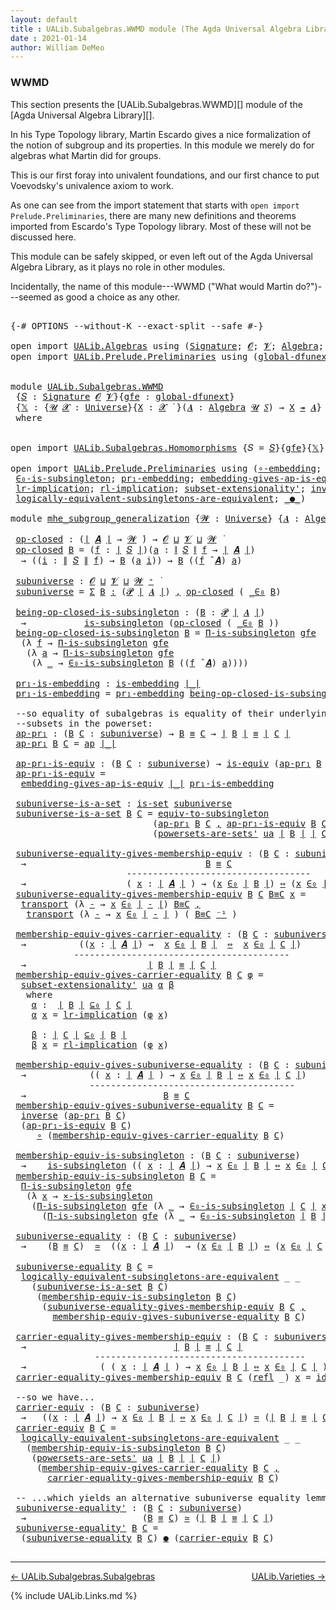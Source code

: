```yaml
---
layout: default
title : UALib.Subalgebras.WWMD module (The Agda Universal Algebra Library)
date : 2021-01-14
author: William DeMeo
---
```


### <a id="wwmd">WWMD</a>

This section presents the [UALib.Subalgebras.WWMD][] module of the [Agda Universal Algebra Library][].

In his Type Topology library, Martin Escardo gives a nice formalization of the notion of subgroup and its properties.  In this module we merely do for algebras what Martin did for groups.


This is our first foray into univalent foundations, and our first chance to put Voevodsky's univalence axiom to work.

As one can see from the import statement that starts with `open import Prelude.Preliminaries`, there are many new definitions and theorems imported from Escardo's Type Topology library.  Most of these will not be discussed here.

This module can be safely skipped, or even left out of the Agda Universal Algebra Library, as it plays no role in other modules.

Incidentally, the name of this module---WWMD ("What would Martin do?")---seemed as good a choice as any other.

<pre class="Agda">

<a id="1067" class="Symbol">{-#</a> <a id="1071" class="Keyword">OPTIONS</a> <a id="1079" class="Pragma">--without-K</a> <a id="1091" class="Pragma">--exact-split</a> <a id="1105" class="Pragma">--safe</a> <a id="1112" class="Symbol">#-}</a>

<a id="1117" class="Keyword">open</a> <a id="1122" class="Keyword">import</a> <a id="1129" href="UALib.Algebras.html" class="Module">UALib.Algebras</a> <a id="1144" class="Keyword">using</a> <a id="1150" class="Symbol">(</a><a id="1151" href="UALib.Algebras.Signatures.html#1452" class="Function">Signature</a><a id="1160" class="Symbol">;</a> <a id="1162" href="universes.html#613" class="Generalizable">𝓞</a><a id="1163" class="Symbol">;</a> <a id="1165" href="universes.html#617" class="Generalizable">𝓥</a><a id="1166" class="Symbol">;</a> <a id="1168" href="UALib.Algebras.Algebras.html#811" class="Function">Algebra</a><a id="1175" class="Symbol">;</a> <a id="1177" href="UALib.Algebras.Algebras.html#3925" class="Function Operator">_↠_</a><a id="1180" class="Symbol">)</a>
<a id="1182" class="Keyword">open</a> <a id="1187" class="Keyword">import</a> <a id="1194" href="UALib.Prelude.Preliminaries.html" class="Module">UALib.Prelude.Preliminaries</a> <a id="1222" class="Keyword">using</a> <a id="1228" class="Symbol">(</a><a id="1229" href="MGS-Subsingleton-Theorems.html#3468" class="Function">global-dfunext</a><a id="1243" class="Symbol">;</a> <a id="1245" href="universes.html#551" class="Postulate">Universe</a><a id="1253" class="Symbol">;</a> <a id="1255" href="universes.html#758" class="Function Operator">_̇</a><a id="1257" class="Symbol">)</a>


<a id="1261" class="Keyword">module</a> <a id="1268" href="UALib.Subalgebras.WWMD.html" class="Module">UALib.Subalgebras.WWMD</a>
 <a id="1292" class="Symbol">{</a><a id="1293" href="UALib.Subalgebras.WWMD.html#1293" class="Bound">𝑆</a> <a id="1295" class="Symbol">:</a> <a id="1297" href="UALib.Algebras.Signatures.html#1452" class="Function">Signature</a> <a id="1307" href="universes.html#613" class="Generalizable">𝓞</a> <a id="1309" href="universes.html#617" class="Generalizable">𝓥</a><a id="1310" class="Symbol">}{</a><a id="1312" href="UALib.Subalgebras.WWMD.html#1312" class="Bound">gfe</a> <a id="1316" class="Symbol">:</a> <a id="1318" href="MGS-Subsingleton-Theorems.html#3468" class="Function">global-dfunext</a><a id="1332" class="Symbol">}</a>
 <a id="1335" class="Symbol">{</a><a id="1336" href="UALib.Subalgebras.WWMD.html#1336" class="Bound">𝕏</a> <a id="1338" class="Symbol">:</a> <a id="1340" class="Symbol">{</a><a id="1341" href="UALib.Subalgebras.WWMD.html#1341" class="Bound">𝓤</a> <a id="1343" href="UALib.Subalgebras.WWMD.html#1343" class="Bound">𝓧</a> <a id="1345" class="Symbol">:</a> <a id="1347" href="universes.html#551" class="Postulate">Universe</a><a id="1355" class="Symbol">}{</a><a id="1357" href="UALib.Subalgebras.WWMD.html#1357" class="Bound">X</a> <a id="1359" class="Symbol">:</a> <a id="1361" href="UALib.Subalgebras.WWMD.html#1343" class="Bound">𝓧</a> <a id="1363" href="universes.html#758" class="Function Operator">̇</a> <a id="1365" class="Symbol">}(</a><a id="1367" href="UALib.Subalgebras.WWMD.html#1367" class="Bound">𝑨</a> <a id="1369" class="Symbol">:</a> <a id="1371" href="UALib.Algebras.Algebras.html#811" class="Function">Algebra</a> <a id="1379" href="UALib.Subalgebras.WWMD.html#1341" class="Bound">𝓤</a> <a id="1381" href="UALib.Subalgebras.WWMD.html#1293" class="Bound">𝑆</a><a id="1382" class="Symbol">)</a> <a id="1384" class="Symbol">→</a> <a id="1386" href="UALib.Subalgebras.WWMD.html#1357" class="Bound">X</a> <a id="1388" href="UALib.Algebras.Algebras.html#3925" class="Function Operator">↠</a> <a id="1390" href="UALib.Subalgebras.WWMD.html#1367" class="Bound">𝑨</a><a id="1391" class="Symbol">}</a>
 <a id="1394" class="Keyword">where</a>


<a id="1402" class="Keyword">open</a> <a id="1407" class="Keyword">import</a> <a id="1414" href="UALib.Subalgebras.Homomorphisms.html" class="Module">UALib.Subalgebras.Homomorphisms</a> <a id="1446" class="Symbol">{</a><a id="1447" class="Argument">𝑆</a> <a id="1449" class="Symbol">=</a> <a id="1451" href="UALib.Subalgebras.WWMD.html#1293" class="Bound">𝑆</a><a id="1452" class="Symbol">}{</a><a id="1454" href="UALib.Subalgebras.WWMD.html#1312" class="Bound">gfe</a><a id="1457" class="Symbol">}{</a><a id="1459" href="UALib.Subalgebras.WWMD.html#1336" class="Bound">𝕏</a><a id="1460" class="Symbol">}</a> <a id="1462" class="Keyword">public</a>

<a id="1470" class="Keyword">open</a> <a id="1475" class="Keyword">import</a> <a id="1482" href="UALib.Prelude.Preliminaries.html" class="Module">UALib.Prelude.Preliminaries</a> <a id="1510" class="Keyword">using</a> <a id="1516" class="Symbol">(</a><a id="1517" href="MGS-Embeddings.html#1742" class="Function">∘-embedding</a><a id="1528" class="Symbol">;</a> <a id="1530" href="MGS-Embeddings.html#1623" class="Function">id-is-embedding</a><a id="1545" class="Symbol">;</a> <a id="1547" href="MGS-Subsingleton-Theorems.html#2964" class="Function">Univalence</a><a id="1557" class="Symbol">;</a> <a id="1559" href="MGS-Subsingleton-Theorems.html#393" class="Function">Π-is-subsingleton</a><a id="1576" class="Symbol">;</a>
 <a id="1579" href="UALib.Prelude.Preliminaries.html#6412" class="Function">∈₀-is-subsingleton</a><a id="1597" class="Symbol">;</a> <a id="1599" href="MGS-Embeddings.html#1089" class="Function">pr₁-embedding</a><a id="1612" class="Symbol">;</a> <a id="1614" href="MGS-Embeddings.html#3808" class="Function">embedding-gives-ap-is-equiv</a><a id="1641" class="Symbol">;</a> <a id="1643" href="MGS-Solved-Exercises.html#1652" class="Function">equiv-to-subsingleton</a><a id="1664" class="Symbol">;</a> <a id="1666" href="MGS-Powerset.html#4586" class="Function">powersets-are-sets&#39;</a><a id="1685" class="Symbol">;</a>
 <a id="1688" href="MGS-MLTT.html#7133" class="Function">lr-implication</a><a id="1702" class="Symbol">;</a> <a id="1704" href="MGS-MLTT.html#7214" class="Function">rl-implication</a><a id="1718" class="Symbol">;</a> <a id="1720" href="MGS-Powerset.html#6079" class="Function">subset-extensionality&#39;</a><a id="1742" class="Symbol">;</a> <a id="1744" href="MGS-Equivalences.html#979" class="Function">inverse</a><a id="1751" class="Symbol">;</a> <a id="1753" href="MGS-Solved-Exercises.html#6381" class="Function">×-is-subsingleton</a><a id="1770" class="Symbol">;</a> <a id="1772" href="MGS-Equivalences.html#5035" class="Function Operator">_≃_</a><a id="1775" class="Symbol">;</a>
 <a id="1778" href="MGS-Solved-Exercises.html#5136" class="Function">logically-equivalent-subsingletons-are-equivalent</a><a id="1827" class="Symbol">;</a> <a id="1829" href="MGS-Equivalences.html#6164" class="Function Operator">_●_</a><a id="1832" class="Symbol">)</a>

<a id="1835" class="Keyword">module</a> <a id="mhe_subgroup_generalization"></a><a id="1842" href="UALib.Subalgebras.WWMD.html#1842" class="Module Operator">mhe_subgroup_generalization</a> <a id="1870" class="Symbol">{</a><a id="1871" href="UALib.Subalgebras.WWMD.html#1871" class="Bound">𝓦</a> <a id="1873" class="Symbol">:</a> <a id="1875" href="universes.html#551" class="Postulate">Universe</a><a id="1883" class="Symbol">}</a> <a id="1885" class="Symbol">{</a><a id="1886" href="UALib.Subalgebras.WWMD.html#1886" class="Bound">𝑨</a> <a id="1888" class="Symbol">:</a> <a id="1890" href="UALib.Algebras.Algebras.html#811" class="Function">Algebra</a> <a id="1898" href="UALib.Subalgebras.WWMD.html#1871" class="Bound">𝓦</a> <a id="1900" href="UALib.Subalgebras.WWMD.html#1293" class="Bound">𝑆</a><a id="1901" class="Symbol">}</a> <a id="1903" class="Symbol">(</a><a id="1904" href="UALib.Subalgebras.WWMD.html#1904" class="Bound">ua</a> <a id="1907" class="Symbol">:</a> <a id="1909" href="MGS-Subsingleton-Theorems.html#2964" class="Function">Univalence</a><a id="1919" class="Symbol">)</a> <a id="1921" class="Keyword">where</a>

 <a id="mhe_subgroup_generalization.op-closed"></a><a id="1929" href="UALib.Subalgebras.WWMD.html#1929" class="Function">op-closed</a> <a id="1939" class="Symbol">:</a> <a id="1941" class="Symbol">(</a><a id="1942" href="UALib.Prelude.Preliminaries.html#10371" class="Function Operator">∣</a> <a id="1944" href="UALib.Subalgebras.WWMD.html#1886" class="Bound">𝑨</a> <a id="1946" href="UALib.Prelude.Preliminaries.html#10371" class="Function Operator">∣</a> <a id="1948" class="Symbol">→</a> <a id="1950" href="UALib.Subalgebras.WWMD.html#1871" class="Bound">𝓦</a> <a id="1952" href="universes.html#758" class="Function Operator">̇</a><a id="1953" class="Symbol">)</a> <a id="1955" class="Symbol">→</a> <a id="1957" href="UALib.Subalgebras.WWMD.html#1307" class="Bound">𝓞</a> <a id="1959" href="Agda.Primitive.html#636" class="Function Operator">⊔</a> <a id="1961" href="UALib.Subalgebras.WWMD.html#1309" class="Bound">𝓥</a> <a id="1963" href="Agda.Primitive.html#636" class="Function Operator">⊔</a> <a id="1965" href="UALib.Subalgebras.WWMD.html#1871" class="Bound">𝓦</a> <a id="1967" href="universes.html#758" class="Function Operator">̇</a>
 <a id="1970" href="UALib.Subalgebras.WWMD.html#1929" class="Function">op-closed</a> <a id="1980" href="UALib.Subalgebras.WWMD.html#1980" class="Bound">B</a> <a id="1982" class="Symbol">=</a> <a id="1984" class="Symbol">(</a><a id="1985" href="UALib.Subalgebras.WWMD.html#1985" class="Bound">f</a> <a id="1987" class="Symbol">:</a> <a id="1989" href="UALib.Prelude.Preliminaries.html#10371" class="Function Operator">∣</a> <a id="1991" href="UALib.Subalgebras.WWMD.html#1293" class="Bound">𝑆</a> <a id="1993" href="UALib.Prelude.Preliminaries.html#10371" class="Function Operator">∣</a><a id="1994" class="Symbol">)(</a><a id="1996" href="UALib.Subalgebras.WWMD.html#1996" class="Bound">a</a> <a id="1998" class="Symbol">:</a> <a id="2000" href="UALib.Prelude.Preliminaries.html#10452" class="Function Operator">∥</a> <a id="2002" href="UALib.Subalgebras.WWMD.html#1293" class="Bound">𝑆</a> <a id="2004" href="UALib.Prelude.Preliminaries.html#10452" class="Function Operator">∥</a> <a id="2006" href="UALib.Subalgebras.WWMD.html#1985" class="Bound">f</a> <a id="2008" class="Symbol">→</a> <a id="2010" href="UALib.Prelude.Preliminaries.html#10371" class="Function Operator">∣</a> <a id="2012" href="UALib.Subalgebras.WWMD.html#1886" class="Bound">𝑨</a> <a id="2014" href="UALib.Prelude.Preliminaries.html#10371" class="Function Operator">∣</a><a id="2015" class="Symbol">)</a>
  <a id="2019" class="Symbol">→</a> <a id="2021" class="Symbol">((</a><a id="2023" href="UALib.Subalgebras.WWMD.html#2023" class="Bound">i</a> <a id="2025" class="Symbol">:</a> <a id="2027" href="UALib.Prelude.Preliminaries.html#10452" class="Function Operator">∥</a> <a id="2029" href="UALib.Subalgebras.WWMD.html#1293" class="Bound">𝑆</a> <a id="2031" href="UALib.Prelude.Preliminaries.html#10452" class="Function Operator">∥</a> <a id="2033" href="UALib.Subalgebras.WWMD.html#1985" class="Bound">f</a><a id="2034" class="Symbol">)</a> <a id="2036" class="Symbol">→</a> <a id="2038" href="UALib.Subalgebras.WWMD.html#1980" class="Bound">B</a> <a id="2040" class="Symbol">(</a><a id="2041" href="UALib.Subalgebras.WWMD.html#1996" class="Bound">a</a> <a id="2043" href="UALib.Subalgebras.WWMD.html#2023" class="Bound">i</a><a id="2044" class="Symbol">))</a> <a id="2047" class="Symbol">→</a> <a id="2049" href="UALib.Subalgebras.WWMD.html#1980" class="Bound">B</a> <a id="2051" class="Symbol">((</a><a id="2053" href="UALib.Subalgebras.WWMD.html#1985" class="Bound">f</a> <a id="2055" href="UALib.Algebras.Algebras.html#3426" class="Function Operator">̂</a> <a id="2057" href="UALib.Subalgebras.WWMD.html#1886" class="Bound">𝑨</a><a id="2058" class="Symbol">)</a> <a id="2060" href="UALib.Subalgebras.WWMD.html#1996" class="Bound">a</a><a id="2061" class="Symbol">)</a>

 <a id="mhe_subgroup_generalization.subuniverse"></a><a id="2065" href="UALib.Subalgebras.WWMD.html#2065" class="Function">subuniverse</a> <a id="2077" class="Symbol">:</a> <a id="2079" href="UALib.Subalgebras.WWMD.html#1307" class="Bound">𝓞</a> <a id="2081" href="Agda.Primitive.html#636" class="Function Operator">⊔</a> <a id="2083" href="UALib.Subalgebras.WWMD.html#1309" class="Bound">𝓥</a> <a id="2085" href="Agda.Primitive.html#636" class="Function Operator">⊔</a> <a id="2087" href="UALib.Subalgebras.WWMD.html#1871" class="Bound">𝓦</a> <a id="2089" href="universes.html#527" class="Function Operator">⁺</a> <a id="2091" href="universes.html#758" class="Function Operator">̇</a>
 <a id="2094" href="UALib.Subalgebras.WWMD.html#2065" class="Function">subuniverse</a> <a id="2106" class="Symbol">=</a> <a id="2108" href="MGS-MLTT.html#3074" class="Function">Σ</a> <a id="2110" href="UALib.Subalgebras.WWMD.html#2110" class="Bound">B</a> <a id="2112" href="MGS-MLTT.html#3074" class="Function">꞉</a> <a id="2114" class="Symbol">(</a><a id="2115" href="MGS-Powerset.html#4551" class="Function">𝓟</a> <a id="2117" href="UALib.Prelude.Preliminaries.html#10371" class="Function Operator">∣</a> <a id="2119" href="UALib.Subalgebras.WWMD.html#1886" class="Bound">𝑨</a> <a id="2121" href="UALib.Prelude.Preliminaries.html#10371" class="Function Operator">∣</a><a id="2122" class="Symbol">)</a> <a id="2124" href="MGS-MLTT.html#3074" class="Function">,</a> <a id="2126" href="UALib.Subalgebras.WWMD.html#1929" class="Function">op-closed</a> <a id="2136" class="Symbol">(</a> <a id="2138" href="UALib.Prelude.Preliminaries.html#6372" class="Function Operator">_∈₀</a> <a id="2142" href="UALib.Subalgebras.WWMD.html#2110" class="Bound">B</a><a id="2143" class="Symbol">)</a>

 <a id="mhe_subgroup_generalization.being-op-closed-is-subsingleton"></a><a id="2147" href="UALib.Subalgebras.WWMD.html#2147" class="Function">being-op-closed-is-subsingleton</a> <a id="2179" class="Symbol">:</a> <a id="2181" class="Symbol">(</a><a id="2182" href="UALib.Subalgebras.WWMD.html#2182" class="Bound">B</a> <a id="2184" class="Symbol">:</a> <a id="2186" href="MGS-Powerset.html#4551" class="Function">𝓟</a> <a id="2188" href="UALib.Prelude.Preliminaries.html#10371" class="Function Operator">∣</a> <a id="2190" href="UALib.Subalgebras.WWMD.html#1886" class="Bound">𝑨</a> <a id="2192" href="UALib.Prelude.Preliminaries.html#10371" class="Function Operator">∣</a><a id="2193" class="Symbol">)</a>
  <a id="2197" class="Symbol">→</a>           <a id="2209" href="MGS-Basic-UF.html#743" class="Function">is-subsingleton</a> <a id="2225" class="Symbol">(</a><a id="2226" href="UALib.Subalgebras.WWMD.html#1929" class="Function">op-closed</a> <a id="2236" class="Symbol">(</a> <a id="2238" href="UALib.Prelude.Preliminaries.html#6372" class="Function Operator">_∈₀</a> <a id="2242" href="UALib.Subalgebras.WWMD.html#2182" class="Bound">B</a> <a id="2244" class="Symbol">))</a>
 <a id="2248" href="UALib.Subalgebras.WWMD.html#2147" class="Function">being-op-closed-is-subsingleton</a> <a id="2280" href="UALib.Subalgebras.WWMD.html#2280" class="Bound">B</a> <a id="2282" class="Symbol">=</a> <a id="2284" href="MGS-Subsingleton-Theorems.html#393" class="Function">Π-is-subsingleton</a> <a id="2302" href="UALib.Subalgebras.WWMD.html#1312" class="Bound">gfe</a>
  <a id="2308" class="Symbol">(λ</a> <a id="2311" href="UALib.Subalgebras.WWMD.html#2311" class="Bound">f</a> <a id="2313" class="Symbol">→</a> <a id="2315" href="MGS-Subsingleton-Theorems.html#393" class="Function">Π-is-subsingleton</a> <a id="2333" href="UALib.Subalgebras.WWMD.html#1312" class="Bound">gfe</a>
   <a id="2340" class="Symbol">(λ</a> <a id="2343" href="UALib.Subalgebras.WWMD.html#2343" class="Bound">a</a> <a id="2345" class="Symbol">→</a> <a id="2347" href="MGS-Subsingleton-Theorems.html#393" class="Function">Π-is-subsingleton</a> <a id="2365" href="UALib.Subalgebras.WWMD.html#1312" class="Bound">gfe</a>
    <a id="2373" class="Symbol">(λ</a> <a id="2376" href="UALib.Subalgebras.WWMD.html#2376" class="Bound">_</a> <a id="2378" class="Symbol">→</a> <a id="2380" href="UALib.Prelude.Preliminaries.html#6412" class="Function">∈₀-is-subsingleton</a> <a id="2399" href="UALib.Subalgebras.WWMD.html#2280" class="Bound">B</a> <a id="2401" class="Symbol">((</a><a id="2403" href="UALib.Subalgebras.WWMD.html#2311" class="Bound">f</a> <a id="2405" href="UALib.Algebras.Algebras.html#3426" class="Function Operator">̂</a> <a id="2407" href="UALib.Subalgebras.WWMD.html#1886" class="Bound">𝑨</a><a id="2408" class="Symbol">)</a> <a id="2410" href="UALib.Subalgebras.WWMD.html#2343" class="Bound">a</a><a id="2411" class="Symbol">))))</a>

 <a id="mhe_subgroup_generalization.pr₁-is-embedding"></a><a id="2418" href="UALib.Subalgebras.WWMD.html#2418" class="Function">pr₁-is-embedding</a> <a id="2435" class="Symbol">:</a> <a id="2437" href="MGS-Embeddings.html#384" class="Function">is-embedding</a> <a id="2450" href="UALib.Prelude.Preliminaries.html#10371" class="Function Operator">∣_∣</a>
 <a id="2455" href="UALib.Subalgebras.WWMD.html#2418" class="Function">pr₁-is-embedding</a> <a id="2472" class="Symbol">=</a> <a id="2474" href="MGS-Embeddings.html#1089" class="Function">pr₁-embedding</a> <a id="2488" href="UALib.Subalgebras.WWMD.html#2147" class="Function">being-op-closed-is-subsingleton</a>

 <a id="2522" class="Comment">--so equality of subalgebras is equality of their underlying</a>
 <a id="2584" class="Comment">--subsets in the powerset:</a>
 <a id="mhe_subgroup_generalization.ap-pr₁"></a><a id="2612" href="UALib.Subalgebras.WWMD.html#2612" class="Function">ap-pr₁</a> <a id="2619" class="Symbol">:</a> <a id="2621" class="Symbol">(</a><a id="2622" href="UALib.Subalgebras.WWMD.html#2622" class="Bound">B</a> <a id="2624" href="UALib.Subalgebras.WWMD.html#2624" class="Bound">C</a> <a id="2626" class="Symbol">:</a> <a id="2628" href="UALib.Subalgebras.WWMD.html#2065" class="Function">subuniverse</a><a id="2639" class="Symbol">)</a> <a id="2641" class="Symbol">→</a> <a id="2643" href="UALib.Subalgebras.WWMD.html#2622" class="Bound">B</a> <a id="2645" href="MGS-MLTT.html#4207" class="Datatype Operator">≡</a> <a id="2647" href="UALib.Subalgebras.WWMD.html#2624" class="Bound">C</a> <a id="2649" class="Symbol">→</a> <a id="2651" href="UALib.Prelude.Preliminaries.html#10371" class="Function Operator">∣</a> <a id="2653" href="UALib.Subalgebras.WWMD.html#2622" class="Bound">B</a> <a id="2655" href="UALib.Prelude.Preliminaries.html#10371" class="Function Operator">∣</a> <a id="2657" href="MGS-MLTT.html#4207" class="Datatype Operator">≡</a> <a id="2659" href="UALib.Prelude.Preliminaries.html#10371" class="Function Operator">∣</a> <a id="2661" href="UALib.Subalgebras.WWMD.html#2624" class="Bound">C</a> <a id="2663" href="UALib.Prelude.Preliminaries.html#10371" class="Function Operator">∣</a>
 <a id="2666" href="UALib.Subalgebras.WWMD.html#2612" class="Function">ap-pr₁</a> <a id="2673" href="UALib.Subalgebras.WWMD.html#2673" class="Bound">B</a> <a id="2675" href="UALib.Subalgebras.WWMD.html#2675" class="Bound">C</a> <a id="2677" class="Symbol">=</a> <a id="2679" href="MGS-MLTT.html#6613" class="Function">ap</a> <a id="2682" href="UALib.Prelude.Preliminaries.html#10371" class="Function Operator">∣_∣</a>

 <a id="mhe_subgroup_generalization.ap-pr₁-is-equiv"></a><a id="2688" href="UALib.Subalgebras.WWMD.html#2688" class="Function">ap-pr₁-is-equiv</a> <a id="2704" class="Symbol">:</a> <a id="2706" class="Symbol">(</a><a id="2707" href="UALib.Subalgebras.WWMD.html#2707" class="Bound">B</a> <a id="2709" href="UALib.Subalgebras.WWMD.html#2709" class="Bound">C</a> <a id="2711" class="Symbol">:</a> <a id="2713" href="UALib.Subalgebras.WWMD.html#2065" class="Function">subuniverse</a><a id="2724" class="Symbol">)</a> <a id="2726" class="Symbol">→</a> <a id="2728" href="MGS-Equivalences.html#868" class="Function">is-equiv</a> <a id="2737" class="Symbol">(</a><a id="2738" href="UALib.Subalgebras.WWMD.html#2612" class="Function">ap-pr₁</a> <a id="2745" href="UALib.Subalgebras.WWMD.html#2707" class="Bound">B</a> <a id="2747" href="UALib.Subalgebras.WWMD.html#2709" class="Bound">C</a><a id="2748" class="Symbol">)</a>
 <a id="2751" href="UALib.Subalgebras.WWMD.html#2688" class="Function">ap-pr₁-is-equiv</a> <a id="2767" class="Symbol">=</a>
  <a id="2771" href="MGS-Embeddings.html#3808" class="Function">embedding-gives-ap-is-equiv</a> <a id="2799" href="UALib.Prelude.Preliminaries.html#10371" class="Function Operator">∣_∣</a> <a id="2803" href="UALib.Subalgebras.WWMD.html#2418" class="Function">pr₁-is-embedding</a>

 <a id="mhe_subgroup_generalization.subuniverse-is-a-set"></a><a id="2822" href="UALib.Subalgebras.WWMD.html#2822" class="Function">subuniverse-is-a-set</a> <a id="2843" class="Symbol">:</a> <a id="2845" href="MGS-Basic-UF.html#1929" class="Function">is-set</a> <a id="2852" href="UALib.Subalgebras.WWMD.html#2065" class="Function">subuniverse</a>
 <a id="2865" href="UALib.Subalgebras.WWMD.html#2822" class="Function">subuniverse-is-a-set</a> <a id="2886" href="UALib.Subalgebras.WWMD.html#2886" class="Bound">B</a> <a id="2888" href="UALib.Subalgebras.WWMD.html#2888" class="Bound">C</a> <a id="2890" class="Symbol">=</a> <a id="2892" href="MGS-Solved-Exercises.html#1652" class="Function">equiv-to-subsingleton</a>
                           <a id="2941" class="Symbol">(</a><a id="2942" href="UALib.Subalgebras.WWMD.html#2612" class="Function">ap-pr₁</a> <a id="2949" href="UALib.Subalgebras.WWMD.html#2886" class="Bound">B</a> <a id="2951" href="UALib.Subalgebras.WWMD.html#2888" class="Bound">C</a> <a id="2953" href="MGS-MLTT.html#2929" class="InductiveConstructor Operator">,</a> <a id="2955" href="UALib.Subalgebras.WWMD.html#2688" class="Function">ap-pr₁-is-equiv</a> <a id="2971" href="UALib.Subalgebras.WWMD.html#2886" class="Bound">B</a> <a id="2973" href="UALib.Subalgebras.WWMD.html#2888" class="Bound">C</a><a id="2974" class="Symbol">)</a>
                           <a id="3003" class="Symbol">(</a><a id="3004" href="MGS-Powerset.html#4586" class="Function">powersets-are-sets&#39;</a> <a id="3024" href="UALib.Subalgebras.WWMD.html#1904" class="Bound">ua</a> <a id="3027" href="UALib.Prelude.Preliminaries.html#10371" class="Function Operator">∣</a> <a id="3029" href="UALib.Subalgebras.WWMD.html#2886" class="Bound">B</a> <a id="3031" href="UALib.Prelude.Preliminaries.html#10371" class="Function Operator">∣</a> <a id="3033" href="UALib.Prelude.Preliminaries.html#10371" class="Function Operator">∣</a> <a id="3035" href="UALib.Subalgebras.WWMD.html#2888" class="Bound">C</a> <a id="3037" href="UALib.Prelude.Preliminaries.html#10371" class="Function Operator">∣</a><a id="3038" class="Symbol">)</a>

 <a id="mhe_subgroup_generalization.subuniverse-equality-gives-membership-equiv"></a><a id="3042" href="UALib.Subalgebras.WWMD.html#3042" class="Function">subuniverse-equality-gives-membership-equiv</a> <a id="3086" class="Symbol">:</a> <a id="3088" class="Symbol">(</a><a id="3089" href="UALib.Subalgebras.WWMD.html#3089" class="Bound">B</a> <a id="3091" href="UALib.Subalgebras.WWMD.html#3091" class="Bound">C</a> <a id="3093" class="Symbol">:</a> <a id="3095" href="UALib.Subalgebras.WWMD.html#2065" class="Function">subuniverse</a><a id="3106" class="Symbol">)</a>
  <a id="3110" class="Symbol">→</a>                                  <a id="3145" href="UALib.Subalgebras.WWMD.html#3089" class="Bound">B</a> <a id="3147" href="MGS-MLTT.html#4207" class="Datatype Operator">≡</a> <a id="3149" href="UALib.Subalgebras.WWMD.html#3091" class="Bound">C</a>
                      <a id="3173" class="Comment">-----------------------------------</a>
  <a id="3211" class="Symbol">→</a>                   <a id="3231" class="Symbol">(</a> <a id="3233" href="UALib.Subalgebras.WWMD.html#3233" class="Bound">x</a> <a id="3235" class="Symbol">:</a> <a id="3237" href="UALib.Prelude.Preliminaries.html#10371" class="Function Operator">∣</a> <a id="3239" href="UALib.Subalgebras.WWMD.html#1886" class="Bound">𝑨</a> <a id="3241" href="UALib.Prelude.Preliminaries.html#10371" class="Function Operator">∣</a> <a id="3243" class="Symbol">)</a> <a id="3245" class="Symbol">→</a> <a id="3247" class="Symbol">(</a><a id="3248" href="UALib.Subalgebras.WWMD.html#3233" class="Bound">x</a> <a id="3250" href="UALib.Prelude.Preliminaries.html#6372" class="Function Operator">∈₀</a> <a id="3253" href="UALib.Prelude.Preliminaries.html#10371" class="Function Operator">∣</a> <a id="3255" href="UALib.Subalgebras.WWMD.html#3089" class="Bound">B</a> <a id="3257" href="UALib.Prelude.Preliminaries.html#10371" class="Function Operator">∣</a><a id="3258" class="Symbol">)</a> <a id="3260" href="MGS-MLTT.html#7080" class="Function Operator">⇔</a> <a id="3262" class="Symbol">(</a><a id="3263" href="UALib.Subalgebras.WWMD.html#3233" class="Bound">x</a> <a id="3265" href="UALib.Prelude.Preliminaries.html#6372" class="Function Operator">∈₀</a> <a id="3268" href="UALib.Prelude.Preliminaries.html#10371" class="Function Operator">∣</a> <a id="3270" href="UALib.Subalgebras.WWMD.html#3091" class="Bound">C</a> <a id="3272" href="UALib.Prelude.Preliminaries.html#10371" class="Function Operator">∣</a><a id="3273" class="Symbol">)</a>
 <a id="3276" href="UALib.Subalgebras.WWMD.html#3042" class="Function">subuniverse-equality-gives-membership-equiv</a> <a id="3320" href="UALib.Subalgebras.WWMD.html#3320" class="Bound">B</a> <a id="3322" href="UALib.Subalgebras.WWMD.html#3322" class="Bound">C</a> <a id="3324" href="UALib.Subalgebras.WWMD.html#3324" class="Bound">B≡C</a> <a id="3328" href="UALib.Subalgebras.WWMD.html#3328" class="Bound">x</a> <a id="3330" class="Symbol">=</a>
  <a id="3334" href="MGS-MLTT.html#4946" class="Function">transport</a> <a id="3344" class="Symbol">(λ</a> <a id="3347" href="UALib.Subalgebras.WWMD.html#3347" class="Bound">-</a> <a id="3349" class="Symbol">→</a> <a id="3351" href="UALib.Subalgebras.WWMD.html#3328" class="Bound">x</a> <a id="3353" href="UALib.Prelude.Preliminaries.html#6372" class="Function Operator">∈₀</a> <a id="3356" href="UALib.Prelude.Preliminaries.html#10371" class="Function Operator">∣</a> <a id="3358" href="UALib.Subalgebras.WWMD.html#3347" class="Bound">-</a> <a id="3360" href="UALib.Prelude.Preliminaries.html#10371" class="Function Operator">∣</a><a id="3361" class="Symbol">)</a> <a id="3363" href="UALib.Subalgebras.WWMD.html#3324" class="Bound">B≡C</a> <a id="3367" href="MGS-MLTT.html#2929" class="InductiveConstructor Operator">,</a>
   <a id="3372" href="MGS-MLTT.html#4946" class="Function">transport</a> <a id="3382" class="Symbol">(λ</a> <a id="3385" href="UALib.Subalgebras.WWMD.html#3385" class="Bound">-</a> <a id="3387" class="Symbol">→</a> <a id="3389" href="UALib.Subalgebras.WWMD.html#3328" class="Bound">x</a> <a id="3391" href="UALib.Prelude.Preliminaries.html#6372" class="Function Operator">∈₀</a> <a id="3394" href="UALib.Prelude.Preliminaries.html#10371" class="Function Operator">∣</a> <a id="3396" href="UALib.Subalgebras.WWMD.html#3385" class="Bound">-</a> <a id="3398" href="UALib.Prelude.Preliminaries.html#10371" class="Function Operator">∣</a> <a id="3400" class="Symbol">)</a> <a id="3402" class="Symbol">(</a> <a id="3404" href="UALib.Subalgebras.WWMD.html#3324" class="Bound">B≡C</a> <a id="3408" href="MGS-MLTT.html#6125" class="Function Operator">⁻¹</a> <a id="3411" class="Symbol">)</a>

 <a id="mhe_subgroup_generalization.membership-equiv-gives-carrier-equality"></a><a id="3415" href="UALib.Subalgebras.WWMD.html#3415" class="Function">membership-equiv-gives-carrier-equality</a> <a id="3455" class="Symbol">:</a> <a id="3457" class="Symbol">(</a><a id="3458" href="UALib.Subalgebras.WWMD.html#3458" class="Bound">B</a> <a id="3460" href="UALib.Subalgebras.WWMD.html#3460" class="Bound">C</a> <a id="3462" class="Symbol">:</a> <a id="3464" href="UALib.Subalgebras.WWMD.html#2065" class="Function">subuniverse</a><a id="3475" class="Symbol">)</a>
  <a id="3479" class="Symbol">→</a>          <a id="3490" class="Symbol">((</a><a id="3492" href="UALib.Subalgebras.WWMD.html#3492" class="Bound">x</a> <a id="3494" class="Symbol">:</a> <a id="3496" href="UALib.Prelude.Preliminaries.html#10371" class="Function Operator">∣</a> <a id="3498" href="UALib.Subalgebras.WWMD.html#1886" class="Bound">𝑨</a> <a id="3500" href="UALib.Prelude.Preliminaries.html#10371" class="Function Operator">∣</a><a id="3501" class="Symbol">)</a> <a id="3503" class="Symbol">→</a>  <a id="3506" href="UALib.Subalgebras.WWMD.html#3492" class="Bound">x</a> <a id="3508" href="UALib.Prelude.Preliminaries.html#6372" class="Function Operator">∈₀</a> <a id="3511" href="UALib.Prelude.Preliminaries.html#10371" class="Function Operator">∣</a> <a id="3513" href="UALib.Subalgebras.WWMD.html#3458" class="Bound">B</a> <a id="3515" href="UALib.Prelude.Preliminaries.html#10371" class="Function Operator">∣</a>  <a id="3518" href="MGS-MLTT.html#7080" class="Function Operator">⇔</a>  <a id="3521" href="UALib.Subalgebras.WWMD.html#3492" class="Bound">x</a> <a id="3523" href="UALib.Prelude.Preliminaries.html#6372" class="Function Operator">∈₀</a> <a id="3526" href="UALib.Prelude.Preliminaries.html#10371" class="Function Operator">∣</a> <a id="3528" href="UALib.Subalgebras.WWMD.html#3460" class="Bound">C</a> <a id="3530" href="UALib.Prelude.Preliminaries.html#10371" class="Function Operator">∣</a><a id="3531" class="Symbol">)</a>
            <a id="3545" class="Comment">-----------------------------------------</a>
  <a id="3589" class="Symbol">→</a>                       <a id="3613" href="UALib.Prelude.Preliminaries.html#10371" class="Function Operator">∣</a> <a id="3615" href="UALib.Subalgebras.WWMD.html#3458" class="Bound">B</a> <a id="3617" href="UALib.Prelude.Preliminaries.html#10371" class="Function Operator">∣</a> <a id="3619" href="MGS-MLTT.html#4207" class="Datatype Operator">≡</a> <a id="3621" href="UALib.Prelude.Preliminaries.html#10371" class="Function Operator">∣</a> <a id="3623" href="UALib.Subalgebras.WWMD.html#3460" class="Bound">C</a> <a id="3625" href="UALib.Prelude.Preliminaries.html#10371" class="Function Operator">∣</a>
 <a id="3628" href="UALib.Subalgebras.WWMD.html#3415" class="Function">membership-equiv-gives-carrier-equality</a> <a id="3668" href="UALib.Subalgebras.WWMD.html#3668" class="Bound">B</a> <a id="3670" href="UALib.Subalgebras.WWMD.html#3670" class="Bound">C</a> <a id="3672" href="UALib.Subalgebras.WWMD.html#3672" class="Bound">φ</a> <a id="3674" class="Symbol">=</a>
  <a id="3678" href="MGS-Powerset.html#6079" class="Function">subset-extensionality&#39;</a> <a id="3701" href="UALib.Subalgebras.WWMD.html#1904" class="Bound">ua</a> <a id="3704" href="UALib.Subalgebras.WWMD.html#3721" class="Function">α</a> <a id="3706" href="UALib.Subalgebras.WWMD.html#3777" class="Function">β</a>
   <a id="3711" class="Keyword">where</a>
    <a id="3721" href="UALib.Subalgebras.WWMD.html#3721" class="Function">α</a> <a id="3723" class="Symbol">:</a>  <a id="3726" href="UALib.Prelude.Preliminaries.html#10371" class="Function Operator">∣</a> <a id="3728" href="UALib.Subalgebras.WWMD.html#3668" class="Bound">B</a> <a id="3730" href="UALib.Prelude.Preliminaries.html#10371" class="Function Operator">∣</a> <a id="3732" href="UALib.Prelude.Preliminaries.html#6385" class="Function Operator">⊆₀</a> <a id="3735" href="UALib.Prelude.Preliminaries.html#10371" class="Function Operator">∣</a> <a id="3737" href="UALib.Subalgebras.WWMD.html#3670" class="Bound">C</a> <a id="3739" href="UALib.Prelude.Preliminaries.html#10371" class="Function Operator">∣</a>
    <a id="3745" href="UALib.Subalgebras.WWMD.html#3721" class="Function">α</a> <a id="3747" href="UALib.Subalgebras.WWMD.html#3747" class="Bound">x</a> <a id="3749" class="Symbol">=</a> <a id="3751" href="MGS-MLTT.html#7133" class="Function">lr-implication</a> <a id="3766" class="Symbol">(</a><a id="3767" href="UALib.Subalgebras.WWMD.html#3672" class="Bound">φ</a> <a id="3769" href="UALib.Subalgebras.WWMD.html#3747" class="Bound">x</a><a id="3770" class="Symbol">)</a>

    <a id="3777" href="UALib.Subalgebras.WWMD.html#3777" class="Function">β</a> <a id="3779" class="Symbol">:</a> <a id="3781" href="UALib.Prelude.Preliminaries.html#10371" class="Function Operator">∣</a> <a id="3783" href="UALib.Subalgebras.WWMD.html#3670" class="Bound">C</a> <a id="3785" href="UALib.Prelude.Preliminaries.html#10371" class="Function Operator">∣</a> <a id="3787" href="UALib.Prelude.Preliminaries.html#6385" class="Function Operator">⊆₀</a> <a id="3790" href="UALib.Prelude.Preliminaries.html#10371" class="Function Operator">∣</a> <a id="3792" href="UALib.Subalgebras.WWMD.html#3668" class="Bound">B</a> <a id="3794" href="UALib.Prelude.Preliminaries.html#10371" class="Function Operator">∣</a>
    <a id="3800" href="UALib.Subalgebras.WWMD.html#3777" class="Function">β</a> <a id="3802" href="UALib.Subalgebras.WWMD.html#3802" class="Bound">x</a> <a id="3804" class="Symbol">=</a> <a id="3806" href="MGS-MLTT.html#7214" class="Function">rl-implication</a> <a id="3821" class="Symbol">(</a><a id="3822" href="UALib.Subalgebras.WWMD.html#3672" class="Bound">φ</a> <a id="3824" href="UALib.Subalgebras.WWMD.html#3802" class="Bound">x</a><a id="3825" class="Symbol">)</a>

 <a id="mhe_subgroup_generalization.membership-equiv-gives-subuniverse-equality"></a><a id="3829" href="UALib.Subalgebras.WWMD.html#3829" class="Function">membership-equiv-gives-subuniverse-equality</a> <a id="3873" class="Symbol">:</a> <a id="3875" class="Symbol">(</a><a id="3876" href="UALib.Subalgebras.WWMD.html#3876" class="Bound">B</a> <a id="3878" href="UALib.Subalgebras.WWMD.html#3878" class="Bound">C</a> <a id="3880" class="Symbol">:</a> <a id="3882" href="UALib.Subalgebras.WWMD.html#2065" class="Function">subuniverse</a><a id="3893" class="Symbol">)</a>
  <a id="3897" class="Symbol">→</a>            <a id="3910" class="Symbol">((</a> <a id="3913" href="UALib.Subalgebras.WWMD.html#3913" class="Bound">x</a> <a id="3915" class="Symbol">:</a> <a id="3917" href="UALib.Prelude.Preliminaries.html#10371" class="Function Operator">∣</a> <a id="3919" href="UALib.Subalgebras.WWMD.html#1886" class="Bound">𝑨</a> <a id="3921" href="UALib.Prelude.Preliminaries.html#10371" class="Function Operator">∣</a> <a id="3923" class="Symbol">)</a> <a id="3925" class="Symbol">→</a> <a id="3927" href="UALib.Subalgebras.WWMD.html#3913" class="Bound">x</a> <a id="3929" href="UALib.Prelude.Preliminaries.html#6372" class="Function Operator">∈₀</a> <a id="3932" href="UALib.Prelude.Preliminaries.html#10371" class="Function Operator">∣</a> <a id="3934" href="UALib.Subalgebras.WWMD.html#3876" class="Bound">B</a> <a id="3936" href="UALib.Prelude.Preliminaries.html#10371" class="Function Operator">∣</a> <a id="3938" href="MGS-MLTT.html#7080" class="Function Operator">⇔</a> <a id="3940" href="UALib.Subalgebras.WWMD.html#3913" class="Bound">x</a> <a id="3942" href="UALib.Prelude.Preliminaries.html#6372" class="Function Operator">∈₀</a> <a id="3945" href="UALib.Prelude.Preliminaries.html#10371" class="Function Operator">∣</a> <a id="3947" href="UALib.Subalgebras.WWMD.html#3878" class="Bound">C</a> <a id="3949" href="UALib.Prelude.Preliminaries.html#10371" class="Function Operator">∣</a><a id="3950" class="Symbol">)</a>
               <a id="3967" class="Comment">---------------------------------------</a>
  <a id="4009" class="Symbol">→</a>                          <a id="4036" href="UALib.Subalgebras.WWMD.html#3876" class="Bound">B</a> <a id="4038" href="MGS-MLTT.html#4207" class="Datatype Operator">≡</a> <a id="4040" href="UALib.Subalgebras.WWMD.html#3878" class="Bound">C</a>
 <a id="4043" href="UALib.Subalgebras.WWMD.html#3829" class="Function">membership-equiv-gives-subuniverse-equality</a> <a id="4087" href="UALib.Subalgebras.WWMD.html#4087" class="Bound">B</a> <a id="4089" href="UALib.Subalgebras.WWMD.html#4089" class="Bound">C</a> <a id="4091" class="Symbol">=</a>
  <a id="4095" href="MGS-Equivalences.html#979" class="Function">inverse</a> <a id="4103" class="Symbol">(</a><a id="4104" href="UALib.Subalgebras.WWMD.html#2612" class="Function">ap-pr₁</a> <a id="4111" href="UALib.Subalgebras.WWMD.html#4087" class="Bound">B</a> <a id="4113" href="UALib.Subalgebras.WWMD.html#4089" class="Bound">C</a><a id="4114" class="Symbol">)</a>
  <a id="4118" class="Symbol">(</a><a id="4119" href="UALib.Subalgebras.WWMD.html#2688" class="Function">ap-pr₁-is-equiv</a> <a id="4135" href="UALib.Subalgebras.WWMD.html#4087" class="Bound">B</a> <a id="4137" href="UALib.Subalgebras.WWMD.html#4089" class="Bound">C</a><a id="4138" class="Symbol">)</a>
     <a id="4145" href="MGS-MLTT.html#3813" class="Function Operator">∘</a> <a id="4147" class="Symbol">(</a><a id="4148" href="UALib.Subalgebras.WWMD.html#3415" class="Function">membership-equiv-gives-carrier-equality</a> <a id="4188" href="UALib.Subalgebras.WWMD.html#4087" class="Bound">B</a> <a id="4190" href="UALib.Subalgebras.WWMD.html#4089" class="Bound">C</a><a id="4191" class="Symbol">)</a>

 <a id="mhe_subgroup_generalization.membership-equiv-is-subsingleton"></a><a id="4195" href="UALib.Subalgebras.WWMD.html#4195" class="Function">membership-equiv-is-subsingleton</a> <a id="4228" class="Symbol">:</a> <a id="4230" class="Symbol">(</a><a id="4231" href="UALib.Subalgebras.WWMD.html#4231" class="Bound">B</a> <a id="4233" href="UALib.Subalgebras.WWMD.html#4233" class="Bound">C</a> <a id="4235" class="Symbol">:</a> <a id="4237" href="UALib.Subalgebras.WWMD.html#2065" class="Function">subuniverse</a><a id="4248" class="Symbol">)</a>
  <a id="4252" class="Symbol">→</a>    <a id="4257" href="MGS-Basic-UF.html#743" class="Function">is-subsingleton</a> <a id="4273" class="Symbol">((</a> <a id="4276" href="UALib.Subalgebras.WWMD.html#4276" class="Bound">x</a> <a id="4278" class="Symbol">:</a> <a id="4280" href="UALib.Prelude.Preliminaries.html#10371" class="Function Operator">∣</a> <a id="4282" href="UALib.Subalgebras.WWMD.html#1886" class="Bound">𝑨</a> <a id="4284" href="UALib.Prelude.Preliminaries.html#10371" class="Function Operator">∣</a><a id="4285" class="Symbol">)</a> <a id="4287" class="Symbol">→</a> <a id="4289" href="UALib.Subalgebras.WWMD.html#4276" class="Bound">x</a> <a id="4291" href="UALib.Prelude.Preliminaries.html#6372" class="Function Operator">∈₀</a> <a id="4294" href="UALib.Prelude.Preliminaries.html#10371" class="Function Operator">∣</a> <a id="4296" href="UALib.Subalgebras.WWMD.html#4231" class="Bound">B</a> <a id="4298" href="UALib.Prelude.Preliminaries.html#10371" class="Function Operator">∣</a> <a id="4300" href="MGS-MLTT.html#7080" class="Function Operator">⇔</a> <a id="4302" href="UALib.Subalgebras.WWMD.html#4276" class="Bound">x</a> <a id="4304" href="UALib.Prelude.Preliminaries.html#6372" class="Function Operator">∈₀</a> <a id="4307" href="UALib.Prelude.Preliminaries.html#10371" class="Function Operator">∣</a> <a id="4309" href="UALib.Subalgebras.WWMD.html#4233" class="Bound">C</a> <a id="4311" href="UALib.Prelude.Preliminaries.html#10371" class="Function Operator">∣</a><a id="4312" class="Symbol">)</a>
 <a id="4315" href="UALib.Subalgebras.WWMD.html#4195" class="Function">membership-equiv-is-subsingleton</a> <a id="4348" href="UALib.Subalgebras.WWMD.html#4348" class="Bound">B</a> <a id="4350" href="UALib.Subalgebras.WWMD.html#4350" class="Bound">C</a> <a id="4352" class="Symbol">=</a>
  <a id="4356" href="MGS-Subsingleton-Theorems.html#393" class="Function">Π-is-subsingleton</a> <a id="4374" href="UALib.Subalgebras.WWMD.html#1312" class="Bound">gfe</a>
   <a id="4381" class="Symbol">(λ</a> <a id="4384" href="UALib.Subalgebras.WWMD.html#4384" class="Bound">x</a> <a id="4386" class="Symbol">→</a> <a id="4388" href="MGS-Solved-Exercises.html#6381" class="Function">×-is-subsingleton</a>
    <a id="4410" class="Symbol">(</a><a id="4411" href="MGS-Subsingleton-Theorems.html#393" class="Function">Π-is-subsingleton</a> <a id="4429" href="UALib.Subalgebras.WWMD.html#1312" class="Bound">gfe</a> <a id="4433" class="Symbol">(λ</a> <a id="4436" href="UALib.Subalgebras.WWMD.html#4436" class="Bound">_</a> <a id="4438" class="Symbol">→</a> <a id="4440" href="UALib.Prelude.Preliminaries.html#6412" class="Function">∈₀-is-subsingleton</a> <a id="4459" href="UALib.Prelude.Preliminaries.html#10371" class="Function Operator">∣</a> <a id="4461" href="UALib.Subalgebras.WWMD.html#4350" class="Bound">C</a> <a id="4463" href="UALib.Prelude.Preliminaries.html#10371" class="Function Operator">∣</a> <a id="4465" href="UALib.Subalgebras.WWMD.html#4384" class="Bound">x</a> <a id="4467" class="Symbol">))</a>
      <a id="4476" class="Symbol">(</a><a id="4477" href="MGS-Subsingleton-Theorems.html#393" class="Function">Π-is-subsingleton</a> <a id="4495" href="UALib.Subalgebras.WWMD.html#1312" class="Bound">gfe</a> <a id="4499" class="Symbol">(λ</a> <a id="4502" href="UALib.Subalgebras.WWMD.html#4502" class="Bound">_</a> <a id="4504" class="Symbol">→</a> <a id="4506" href="UALib.Prelude.Preliminaries.html#6412" class="Function">∈₀-is-subsingleton</a> <a id="4525" href="UALib.Prelude.Preliminaries.html#10371" class="Function Operator">∣</a> <a id="4527" href="UALib.Subalgebras.WWMD.html#4348" class="Bound">B</a> <a id="4529" href="UALib.Prelude.Preliminaries.html#10371" class="Function Operator">∣</a> <a id="4531" href="UALib.Subalgebras.WWMD.html#4384" class="Bound">x</a> <a id="4533" class="Symbol">)))</a>

 <a id="mhe_subgroup_generalization.subuniverse-equality"></a><a id="4539" href="UALib.Subalgebras.WWMD.html#4539" class="Function">subuniverse-equality</a> <a id="4560" class="Symbol">:</a> <a id="4562" class="Symbol">(</a><a id="4563" href="UALib.Subalgebras.WWMD.html#4563" class="Bound">B</a> <a id="4565" href="UALib.Subalgebras.WWMD.html#4565" class="Bound">C</a> <a id="4567" class="Symbol">:</a> <a id="4569" href="UALib.Subalgebras.WWMD.html#2065" class="Function">subuniverse</a><a id="4580" class="Symbol">)</a>
  <a id="4584" class="Symbol">→</a>    <a id="4589" class="Symbol">(</a><a id="4590" href="UALib.Subalgebras.WWMD.html#4563" class="Bound">B</a> <a id="4592" href="MGS-MLTT.html#4207" class="Datatype Operator">≡</a> <a id="4594" href="UALib.Subalgebras.WWMD.html#4565" class="Bound">C</a><a id="4595" class="Symbol">)</a>  <a id="4598" href="MGS-Equivalences.html#5035" class="Function Operator">≃</a>  <a id="4601" class="Symbol">((</a><a id="4603" href="UALib.Subalgebras.WWMD.html#4603" class="Bound">x</a> <a id="4605" class="Symbol">:</a> <a id="4607" href="UALib.Prelude.Preliminaries.html#10371" class="Function Operator">∣</a> <a id="4609" href="UALib.Subalgebras.WWMD.html#1886" class="Bound">𝑨</a> <a id="4611" href="UALib.Prelude.Preliminaries.html#10371" class="Function Operator">∣</a><a id="4612" class="Symbol">)</a>  <a id="4615" class="Symbol">→</a> <a id="4617" class="Symbol">(</a><a id="4618" href="UALib.Subalgebras.WWMD.html#4603" class="Bound">x</a> <a id="4620" href="UALib.Prelude.Preliminaries.html#6372" class="Function Operator">∈₀</a> <a id="4623" href="UALib.Prelude.Preliminaries.html#10371" class="Function Operator">∣</a> <a id="4625" href="UALib.Subalgebras.WWMD.html#4563" class="Bound">B</a> <a id="4627" href="UALib.Prelude.Preliminaries.html#10371" class="Function Operator">∣</a><a id="4628" class="Symbol">)</a> <a id="4630" href="MGS-MLTT.html#7080" class="Function Operator">⇔</a> <a id="4632" class="Symbol">(</a><a id="4633" href="UALib.Subalgebras.WWMD.html#4603" class="Bound">x</a> <a id="4635" href="UALib.Prelude.Preliminaries.html#6372" class="Function Operator">∈₀</a> <a id="4638" href="UALib.Prelude.Preliminaries.html#10371" class="Function Operator">∣</a> <a id="4640" href="UALib.Subalgebras.WWMD.html#4565" class="Bound">C</a> <a id="4642" href="UALib.Prelude.Preliminaries.html#10371" class="Function Operator">∣</a><a id="4643" class="Symbol">))</a>

 <a id="4648" href="UALib.Subalgebras.WWMD.html#4539" class="Function">subuniverse-equality</a> <a id="4669" href="UALib.Subalgebras.WWMD.html#4669" class="Bound">B</a> <a id="4671" href="UALib.Subalgebras.WWMD.html#4671" class="Bound">C</a> <a id="4673" class="Symbol">=</a>
  <a id="4677" href="MGS-Solved-Exercises.html#5136" class="Function">logically-equivalent-subsingletons-are-equivalent</a> <a id="4727" class="Symbol">_</a> <a id="4729" class="Symbol">_</a>
    <a id="4735" class="Symbol">(</a><a id="4736" href="UALib.Subalgebras.WWMD.html#2822" class="Function">subuniverse-is-a-set</a> <a id="4757" href="UALib.Subalgebras.WWMD.html#4669" class="Bound">B</a> <a id="4759" href="UALib.Subalgebras.WWMD.html#4671" class="Bound">C</a><a id="4760" class="Symbol">)</a>
     <a id="4767" class="Symbol">(</a><a id="4768" href="UALib.Subalgebras.WWMD.html#4195" class="Function">membership-equiv-is-subsingleton</a> <a id="4801" href="UALib.Subalgebras.WWMD.html#4669" class="Bound">B</a> <a id="4803" href="UALib.Subalgebras.WWMD.html#4671" class="Bound">C</a><a id="4804" class="Symbol">)</a>
      <a id="4812" class="Symbol">(</a><a id="4813" href="UALib.Subalgebras.WWMD.html#3042" class="Function">subuniverse-equality-gives-membership-equiv</a> <a id="4857" href="UALib.Subalgebras.WWMD.html#4669" class="Bound">B</a> <a id="4859" href="UALib.Subalgebras.WWMD.html#4671" class="Bound">C</a> <a id="4861" href="MGS-MLTT.html#2929" class="InductiveConstructor Operator">,</a>
        <a id="4871" href="UALib.Subalgebras.WWMD.html#3829" class="Function">membership-equiv-gives-subuniverse-equality</a> <a id="4915" href="UALib.Subalgebras.WWMD.html#4669" class="Bound">B</a> <a id="4917" href="UALib.Subalgebras.WWMD.html#4671" class="Bound">C</a><a id="4918" class="Symbol">)</a>

 <a id="mhe_subgroup_generalization.carrier-equality-gives-membership-equiv"></a><a id="4922" href="UALib.Subalgebras.WWMD.html#4922" class="Function">carrier-equality-gives-membership-equiv</a> <a id="4962" class="Symbol">:</a> <a id="4964" class="Symbol">(</a><a id="4965" href="UALib.Subalgebras.WWMD.html#4965" class="Bound">B</a> <a id="4967" href="UALib.Subalgebras.WWMD.html#4967" class="Bound">C</a> <a id="4969" class="Symbol">:</a> <a id="4971" href="UALib.Subalgebras.WWMD.html#2065" class="Function">subuniverse</a><a id="4982" class="Symbol">)</a>
  <a id="4986" class="Symbol">→</a>                            <a id="5015" href="UALib.Prelude.Preliminaries.html#10371" class="Function Operator">∣</a> <a id="5017" href="UALib.Subalgebras.WWMD.html#4965" class="Bound">B</a> <a id="5019" href="UALib.Prelude.Preliminaries.html#10371" class="Function Operator">∣</a> <a id="5021" href="MGS-MLTT.html#4207" class="Datatype Operator">≡</a> <a id="5023" href="UALib.Prelude.Preliminaries.html#10371" class="Function Operator">∣</a> <a id="5025" href="UALib.Subalgebras.WWMD.html#4967" class="Bound">C</a> <a id="5027" href="UALib.Prelude.Preliminaries.html#10371" class="Function Operator">∣</a>
                <a id="5045" class="Comment">----------------------------------------</a>
  <a id="5088" class="Symbol">→</a>              <a id="5103" class="Symbol">(</a> <a id="5105" class="Symbol">(</a> <a id="5107" href="UALib.Subalgebras.WWMD.html#5107" class="Bound">x</a> <a id="5109" class="Symbol">:</a> <a id="5111" href="UALib.Prelude.Preliminaries.html#10371" class="Function Operator">∣</a> <a id="5113" href="UALib.Subalgebras.WWMD.html#1886" class="Bound">𝑨</a> <a id="5115" href="UALib.Prelude.Preliminaries.html#10371" class="Function Operator">∣</a> <a id="5117" class="Symbol">)</a> <a id="5119" class="Symbol">→</a> <a id="5121" href="UALib.Subalgebras.WWMD.html#5107" class="Bound">x</a> <a id="5123" href="UALib.Prelude.Preliminaries.html#6372" class="Function Operator">∈₀</a> <a id="5126" href="UALib.Prelude.Preliminaries.html#10371" class="Function Operator">∣</a> <a id="5128" href="UALib.Subalgebras.WWMD.html#4965" class="Bound">B</a> <a id="5130" href="UALib.Prelude.Preliminaries.html#10371" class="Function Operator">∣</a> <a id="5132" href="MGS-MLTT.html#7080" class="Function Operator">⇔</a> <a id="5134" href="UALib.Subalgebras.WWMD.html#5107" class="Bound">x</a> <a id="5136" href="UALib.Prelude.Preliminaries.html#6372" class="Function Operator">∈₀</a> <a id="5139" href="UALib.Prelude.Preliminaries.html#10371" class="Function Operator">∣</a> <a id="5141" href="UALib.Subalgebras.WWMD.html#4967" class="Bound">C</a> <a id="5143" href="UALib.Prelude.Preliminaries.html#10371" class="Function Operator">∣</a> <a id="5145" class="Symbol">)</a>
 <a id="5148" href="UALib.Subalgebras.WWMD.html#4922" class="Function">carrier-equality-gives-membership-equiv</a> <a id="5188" href="UALib.Subalgebras.WWMD.html#5188" class="Bound">B</a> <a id="5190" href="UALib.Subalgebras.WWMD.html#5190" class="Bound">C</a> <a id="5192" class="Symbol">(</a><a id="5193" href="UALib.Prelude.Preliminaries.html#5690" class="InductiveConstructor">refl</a> <a id="5198" class="Symbol">_)</a> <a id="5201" href="UALib.Subalgebras.WWMD.html#5201" class="Bound">x</a> <a id="5203" class="Symbol">=</a> <a id="5205" href="MGS-MLTT.html#3744" class="Function">id</a> <a id="5208" href="MGS-MLTT.html#2929" class="InductiveConstructor Operator">,</a> <a id="5210" href="MGS-MLTT.html#3744" class="Function">id</a>

 <a id="5215" class="Comment">--so we have...</a>
 <a id="mhe_subgroup_generalization.carrier-equiv"></a><a id="5232" href="UALib.Subalgebras.WWMD.html#5232" class="Function">carrier-equiv</a> <a id="5246" class="Symbol">:</a> <a id="5248" class="Symbol">(</a><a id="5249" href="UALib.Subalgebras.WWMD.html#5249" class="Bound">B</a> <a id="5251" href="UALib.Subalgebras.WWMD.html#5251" class="Bound">C</a> <a id="5253" class="Symbol">:</a> <a id="5255" href="UALib.Subalgebras.WWMD.html#2065" class="Function">subuniverse</a><a id="5266" class="Symbol">)</a>
  <a id="5270" class="Symbol">→</a>   <a id="5274" class="Symbol">((</a><a id="5276" href="UALib.Subalgebras.WWMD.html#5276" class="Bound">x</a> <a id="5278" class="Symbol">:</a> <a id="5280" href="UALib.Prelude.Preliminaries.html#10371" class="Function Operator">∣</a> <a id="5282" href="UALib.Subalgebras.WWMD.html#1886" class="Bound">𝑨</a> <a id="5284" href="UALib.Prelude.Preliminaries.html#10371" class="Function Operator">∣</a><a id="5285" class="Symbol">)</a> <a id="5287" class="Symbol">→</a> <a id="5289" href="UALib.Subalgebras.WWMD.html#5276" class="Bound">x</a> <a id="5291" href="UALib.Prelude.Preliminaries.html#6372" class="Function Operator">∈₀</a> <a id="5294" href="UALib.Prelude.Preliminaries.html#10371" class="Function Operator">∣</a> <a id="5296" href="UALib.Subalgebras.WWMD.html#5249" class="Bound">B</a> <a id="5298" href="UALib.Prelude.Preliminaries.html#10371" class="Function Operator">∣</a> <a id="5300" href="MGS-MLTT.html#7080" class="Function Operator">⇔</a> <a id="5302" href="UALib.Subalgebras.WWMD.html#5276" class="Bound">x</a> <a id="5304" href="UALib.Prelude.Preliminaries.html#6372" class="Function Operator">∈₀</a> <a id="5307" href="UALib.Prelude.Preliminaries.html#10371" class="Function Operator">∣</a> <a id="5309" href="UALib.Subalgebras.WWMD.html#5251" class="Bound">C</a> <a id="5311" href="UALib.Prelude.Preliminaries.html#10371" class="Function Operator">∣</a><a id="5312" class="Symbol">)</a> <a id="5314" href="MGS-Equivalences.html#5035" class="Function Operator">≃</a> <a id="5316" class="Symbol">(</a><a id="5317" href="UALib.Prelude.Preliminaries.html#10371" class="Function Operator">∣</a> <a id="5319" href="UALib.Subalgebras.WWMD.html#5249" class="Bound">B</a> <a id="5321" href="UALib.Prelude.Preliminaries.html#10371" class="Function Operator">∣</a> <a id="5323" href="MGS-MLTT.html#4207" class="Datatype Operator">≡</a> <a id="5325" href="UALib.Prelude.Preliminaries.html#10371" class="Function Operator">∣</a> <a id="5327" href="UALib.Subalgebras.WWMD.html#5251" class="Bound">C</a> <a id="5329" href="UALib.Prelude.Preliminaries.html#10371" class="Function Operator">∣</a><a id="5330" class="Symbol">)</a>
 <a id="5333" href="UALib.Subalgebras.WWMD.html#5232" class="Function">carrier-equiv</a> <a id="5347" href="UALib.Subalgebras.WWMD.html#5347" class="Bound">B</a> <a id="5349" href="UALib.Subalgebras.WWMD.html#5349" class="Bound">C</a> <a id="5351" class="Symbol">=</a>
  <a id="5355" href="MGS-Solved-Exercises.html#5136" class="Function">logically-equivalent-subsingletons-are-equivalent</a> <a id="5405" class="Symbol">_</a> <a id="5407" class="Symbol">_</a>
   <a id="5412" class="Symbol">(</a><a id="5413" href="UALib.Subalgebras.WWMD.html#4195" class="Function">membership-equiv-is-subsingleton</a> <a id="5446" href="UALib.Subalgebras.WWMD.html#5347" class="Bound">B</a> <a id="5448" href="UALib.Subalgebras.WWMD.html#5349" class="Bound">C</a><a id="5449" class="Symbol">)</a>
    <a id="5455" class="Symbol">(</a><a id="5456" href="MGS-Powerset.html#4586" class="Function">powersets-are-sets&#39;</a> <a id="5476" href="UALib.Subalgebras.WWMD.html#1904" class="Bound">ua</a> <a id="5479" href="UALib.Prelude.Preliminaries.html#10371" class="Function Operator">∣</a> <a id="5481" href="UALib.Subalgebras.WWMD.html#5347" class="Bound">B</a> <a id="5483" href="UALib.Prelude.Preliminaries.html#10371" class="Function Operator">∣</a> <a id="5485" href="UALib.Prelude.Preliminaries.html#10371" class="Function Operator">∣</a> <a id="5487" href="UALib.Subalgebras.WWMD.html#5349" class="Bound">C</a> <a id="5489" href="UALib.Prelude.Preliminaries.html#10371" class="Function Operator">∣</a><a id="5490" class="Symbol">)</a>
     <a id="5497" class="Symbol">(</a><a id="5498" href="UALib.Subalgebras.WWMD.html#3415" class="Function">membership-equiv-gives-carrier-equality</a> <a id="5538" href="UALib.Subalgebras.WWMD.html#5347" class="Bound">B</a> <a id="5540" href="UALib.Subalgebras.WWMD.html#5349" class="Bound">C</a> <a id="5542" href="MGS-MLTT.html#2929" class="InductiveConstructor Operator">,</a>
       <a id="5551" href="UALib.Subalgebras.WWMD.html#4922" class="Function">carrier-equality-gives-membership-equiv</a> <a id="5591" href="UALib.Subalgebras.WWMD.html#5347" class="Bound">B</a> <a id="5593" href="UALib.Subalgebras.WWMD.html#5349" class="Bound">C</a><a id="5594" class="Symbol">)</a>

 <a id="5598" class="Comment">-- ...which yields an alternative subuniverse equality lemma.</a>
 <a id="mhe_subgroup_generalization.subuniverse-equality&#39;"></a><a id="5661" href="UALib.Subalgebras.WWMD.html#5661" class="Function">subuniverse-equality&#39;</a> <a id="5683" class="Symbol">:</a> <a id="5685" class="Symbol">(</a><a id="5686" href="UALib.Subalgebras.WWMD.html#5686" class="Bound">B</a> <a id="5688" href="UALib.Subalgebras.WWMD.html#5688" class="Bound">C</a> <a id="5690" class="Symbol">:</a> <a id="5692" href="UALib.Subalgebras.WWMD.html#2065" class="Function">subuniverse</a><a id="5703" class="Symbol">)</a>
  <a id="5707" class="Symbol">→</a>                      <a id="5730" class="Symbol">(</a><a id="5731" href="UALib.Subalgebras.WWMD.html#5686" class="Bound">B</a> <a id="5733" href="MGS-MLTT.html#4207" class="Datatype Operator">≡</a> <a id="5735" href="UALib.Subalgebras.WWMD.html#5688" class="Bound">C</a><a id="5736" class="Symbol">)</a> <a id="5738" href="MGS-Equivalences.html#5035" class="Function Operator">≃</a> <a id="5740" class="Symbol">(</a><a id="5741" href="UALib.Prelude.Preliminaries.html#10371" class="Function Operator">∣</a> <a id="5743" href="UALib.Subalgebras.WWMD.html#5686" class="Bound">B</a> <a id="5745" href="UALib.Prelude.Preliminaries.html#10371" class="Function Operator">∣</a> <a id="5747" href="MGS-MLTT.html#4207" class="Datatype Operator">≡</a> <a id="5749" href="UALib.Prelude.Preliminaries.html#10371" class="Function Operator">∣</a> <a id="5751" href="UALib.Subalgebras.WWMD.html#5688" class="Bound">C</a> <a id="5753" href="UALib.Prelude.Preliminaries.html#10371" class="Function Operator">∣</a><a id="5754" class="Symbol">)</a>
 <a id="5757" href="UALib.Subalgebras.WWMD.html#5661" class="Function">subuniverse-equality&#39;</a> <a id="5779" href="UALib.Subalgebras.WWMD.html#5779" class="Bound">B</a> <a id="5781" href="UALib.Subalgebras.WWMD.html#5781" class="Bound">C</a> <a id="5783" class="Symbol">=</a>
  <a id="5787" class="Symbol">(</a><a id="5788" href="UALib.Subalgebras.WWMD.html#4539" class="Function">subuniverse-equality</a> <a id="5809" href="UALib.Subalgebras.WWMD.html#5779" class="Bound">B</a> <a id="5811" href="UALib.Subalgebras.WWMD.html#5781" class="Bound">C</a><a id="5812" class="Symbol">)</a> <a id="5814" href="MGS-Equivalences.html#6164" class="Function Operator">●</a> <a id="5816" class="Symbol">(</a><a id="5817" href="UALib.Subalgebras.WWMD.html#5232" class="Function">carrier-equiv</a> <a id="5831" href="UALib.Subalgebras.WWMD.html#5779" class="Bound">B</a> <a id="5833" href="UALib.Subalgebras.WWMD.html#5781" class="Bound">C</a><a id="5834" class="Symbol">)</a>

</pre>

---------------------------------

[← UALib.Subalgebras.Subalgebras](UALib.Subalgebras.Subalgebras.html)
<span style="float:right;">[UALib.Varieties →](UALib.Varieties.html)</span>

{% include UALib.Links.md %}

